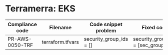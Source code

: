 # Terramerra: EKS

Compliance code | Filename       | Code snippet problem  | Fixed code
----------------|----------------|-----------------------|---------------------------------------
PR-AWS-0050-TRF |terraform.tfvars|security_group_ids = []|security_group_ids = [sec_group1_id]
